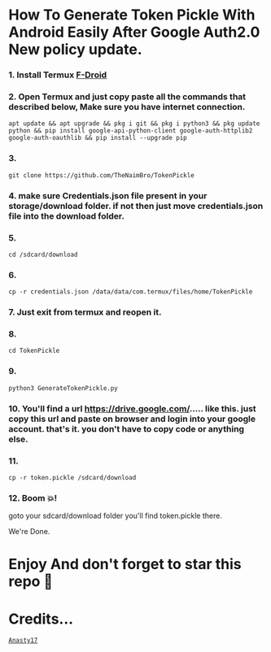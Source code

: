 # How To Generate Token Pickle With Android Easily After Google Auth2.0 New policy update.
### 1. Install Termux [F-Droid](https://f-droid.org/en/packages/com.termux/)
### 2. Open Termux and just copy paste all the commands that described below, Make sure you have internet connection.
```
apt update && apt upgrade && pkg i git && pkg i python3 && pkg update python && pip install google-api-python-client google-auth-httplib2 google-auth-oauthlib && pip install --upgrade pip
```
### 3.
```
git clone https://github.com/TheNaimBro/TokenPickle
```
### 4. make sure Credentials.json file present in your storage/download folder. if not then just move credentials.json file into the download folder.
### 5. 
```
cd /sdcard/download
```
### 6. 
```
cp -r credentials.json /data/data/com.termux/files/home/TokenPickle
```
### 7. Just exit from termux and reopen it.
### 8.
```
cd TokenPickle
```
### 9. 
```
python3 GenerateTokenPickle.py
```
### 10. You'll find a url https://drive.google.com/..... like this. just copy this url and paste on browser and login into your google account. that's it. you don't have to copy code or anything else.
### 11. 
```
cp -r token.pickle /sdcard/download
```
### 12. Boom 💥! 
goto your sdcard/download folder you'll find token.pickle there.

We're Done.
# Enjoy And don't forget to star this repo 🙂

# Credits...
[`Anasty17`](https://github.com/anasty17)
